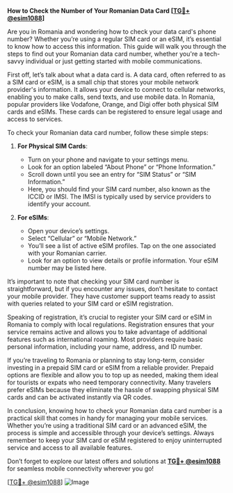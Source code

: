 **How to Check the Number of Your Romanian Data Card [[TG💪+ @esim1088](https://t.me/s/esim1088)]**

Are you in Romania and wondering how to check your data card's phone number? Whether you’re using a regular SIM card or an eSIM, it’s essential to know how to access this information. This guide will walk you through the steps to find out your Romanian data card number, whether you're a tech-savvy individual or just getting started with mobile communications.

First off, let’s talk about what a data card is. A data card, often referred to as a SIM card or eSIM, is a small chip that stores your mobile network provider's information. It allows your device to connect to cellular networks, enabling you to make calls, send texts, and use mobile data. In Romania, popular providers like Vodafone, Orange, and Digi offer both physical SIM cards and eSIMs. These cards can be registered to ensure legal usage and access to services.

To check your Romanian data card number, follow these simple steps:

1. **For Physical SIM Cards**: 
   - Turn on your phone and navigate to your settings menu.
   - Look for an option labeled “About Phone” or “Phone Information.”
   - Scroll down until you see an entry for “SIM Status” or “SIM Information.”
   - Here, you should find your SIM card number, also known as the ICCID or IMSI. The IMSI is typically used by service providers to identify your account.

2. **For eSIMs**:
   - Open your device’s settings.
   - Select “Cellular” or “Mobile Network.”
   - You’ll see a list of active eSIM profiles. Tap on the one associated with your Romanian carrier.
   - Look for an option to view details or profile information. Your eSIM number may be listed here.

It’s important to note that checking your SIM card number is straightforward, but if you encounter any issues, don’t hesitate to contact your mobile provider. They have customer support teams ready to assist with queries related to your SIM card or eSIM registration.

Speaking of registration, it’s crucial to register your SIM card or eSIM in Romania to comply with local regulations. Registration ensures that your service remains active and allows you to take advantage of additional features such as international roaming. Most providers require basic personal information, including your name, address, and ID number.

If you’re traveling to Romania or planning to stay long-term, consider investing in a prepaid SIM card or eSIM from a reliable provider. Prepaid options are flexible and allow you to top up as needed, making them ideal for tourists or expats who need temporary connectivity. Many travelers prefer eSIMs because they eliminate the hassle of swapping physical SIM cards and can be activated instantly via QR codes.

In conclusion, knowing how to check your Romanian data card number is a practical skill that comes in handy for managing your mobile services. Whether you’re using a traditional SIM card or an advanced eSIM, the process is simple and accessible through your device’s settings. Always remember to keep your SIM card or eSIM registered to enjoy uninterrupted service and access to all available features. 

Don’t forget to explore our latest offers and solutions at **[TG💪+ @esim1088](https://t.me/s/esim1088)** for seamless mobile connectivity wherever you go! 

[[TG💪+ @esim1088](https://t.me/s/esim1088)] ![Image](https://i.postimg.cc/Y0z9fWf4/image.png)